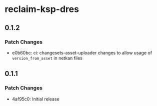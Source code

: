 # reclaim-ksp-dres

## 0.1.2

### Patch Changes

- e0b60bc: ci: changesets-asset-uploader changes to allow usage of `version_from_asset` in netkan files

## 0.1.1

### Patch Changes

- 4af95c0: Initial release

